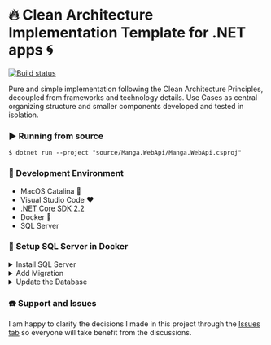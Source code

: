 # :fire: Clean Architecture Implementation Template for .NET apps :cyclone:
[![Build status](https://ci.appveyor.com/api/projects/status/0i6s33kw3y87tkb2?svg=true)](https://ci.appveyor.com/project/ivanpaulovich/clean-architecture-manga)

Pure and simple implementation following the Clean Architecture Principles, decoupled from frameworks and technology details. Use Cases as central organizing structure and smaller components developed and tested in isolation.

### :arrow_forward: Running from source

```
$ dotnet run --project "source/Manga.WebApi/Manga.WebApi.csproj"
```

### :checkered_flag: Development Environment

* MacOS Catalina :apple:
* Visual Studio Code :heart:
* [.NET Core SDK 2.2](https://www.microsoft.com/net/download/dotnet-core/2.2)
* Docker :whale:
* SQL Server

### :floppy_disk: Setup SQL Server in Docker

<details><summary>Install SQL Server</summary>
<p>

To spin up a SQL Server in a docker container using the connection string `Server=localhost;User Id=sa;Password=<YourNewStrong!Passw0rd>;` run the following command:

```sh
$ ./source/scripts/sql-docker-up.sh
```

</p>
</details>

<details><summary>Add Migration</summary>
<p>

Run the EF Tool to add a migration to the `Manga.Infrastructure` project.

```sh
$ dotnet ef migrations add "InitialCreate" -o "EntityFrameworkDataAccess/Migrations" --project source/Manga.Infrastructure --startup-project source/Manga.WebApi
```

</p>
</details>

<details><summary>Update the Database</summary>
<p>

Generate tables and seed the database via Entity Framework Tool:

```sh
dotnet ef database update --project source/Manga.Infrastructure --startup-project source/Manga.WebApi
```

</p>
</details>

### :telephone: Support and Issues

I am happy to clarify the decisions I made in this project through the [Issues tab](https://github.com/ivanpaulovich/clean-architecture-manga/issues) so everyone will take benefit from the discussions.
